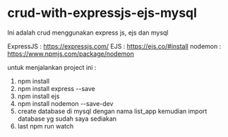 # crud-with-expressjs-ejs-mysql
Ini adalah crud menggunakan express js, ejs dan mysql 



ExpressJS : https://expressjs.com/
EJS : https://ejs.co/#install
nodemon : https://www.npmjs.com/package/nodemon

untuk menjalankan project ini :

1. npm install
2. npm install express --save
3. npm install ejs
4. npm install nodemon --save-dev
5. create database di mysql dengan nama list_app kemudian import database yg sudah saya sediakan
6. last npm run watch 
